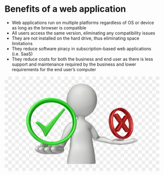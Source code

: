 # Benefits of a web application
- Web applications run on multiple platforms regardless of OS or device as long as the browser is compatible
- All users access the same version, eliminating any compatibility issues
- They are not installed on the hard drive, thus eliminating space limitations
- They reduce software piracy in subscription-based web applications (i.e. SaaS)
- They reduce costs for both the business and end user as there is less support and maintenance required by the business and lower requirements for the end user’s computer

![](adv.jpeg)
